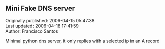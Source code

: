 ## Mini Fake DNS server  
Originally published: 2006-04-15 05:47:38  
Last updated: 2006-04-18 17:41:59  
Author: Francisco Santos  
  
Minimal python dns server, it only replies with a selected ip in an A record